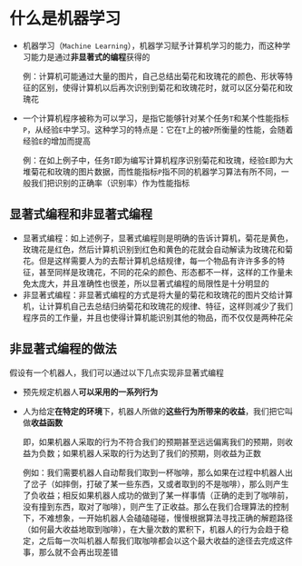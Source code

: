 # 什么是机器学习

  - 机器学习（`Machine Learning`），机器学习赋予计算机学习的能力，而这种学习能力是通过**非显著式的编程**获得的
    
    例：计算机可能通过大量的图片，自己总结出菊花和玫瑰花的颜色、形状等特征的区别，使得计算机以后再次识别到菊花和玫瑰花时，就可以区分菊花和玫瑰花
    
  - 一个计算机程序被称为可以学习，是指它能够针对某个任务`T`和某个性能指标`P`，从经验`E`中学习。这种学习的特点是：它在`T`上的被`P`所衡量的性能，会随着经验`E`的增加而提高

    例：在如上例子中，任务`T`即为编写计算机程序识别菊花和玫瑰，经验`E`即为大堆菊花和玫瑰的图片数据，而性能指标`P`指不同的机器学习算法有所不同，一般我们把识别的正确率（识别率）作为性能指标
    
## 显著式编程和非显著式编程

  - 显著式编程：如上述例子，显著式编程则是明确的告诉计算机，菊花是黄色，玫瑰花是红色，然后计算机识别到红色和黄色的花就会自动解读为玫瑰花和菊花。但是这样需要人为的去帮计算机总结规律，每一个物品有许许多多的特征，甚至同样是玫瑰花，不同的花朵的颜色、形态都不一样，这样的工作量未免太庞大，并且准确性也很差，所以显著式编程的局限性是十分明显的
  - 非显著式编程：非显著式编程的方式是将大量的菊花和玫瑰花的图片交给计算机，让计算机自己去总结归纳菊花和玫瑰花的规律、特征，这样则减少了我们程序员的工作量，并且也使得计算机能识别其他的物品，而不仅仅是两种花朵

## 非显著式编程的做法

  假设有一个机器人，我们可以通过以下几点实现非显著式编程
  
  - 预先规定机器人**可以采用的一系列行为**
  - 人为给定**在特定的环境**下，机器人所做的**这些行为所带来的收益**，我们把它叫做**收益函数**

    即，如果机器人采取的行为不符合我们的预期甚至远远偏离我们的预期，则收益为负数；如果机器人采取的行为达到了我们的预期，则收益为正数
    
    例如：我们需要机器人自动帮我们取到一杯咖啡，那么如果在过程中机器人出了岔子（如摔倒，打破了某一些东西，又或者取到的不是咖啡），那么则产生了负收益；相反如果机器人成功的做到了某一样事情（正确的走到了咖啡前，没有撞到东西，取对了咖啡），则产生了正收益。那么在我们合理算法的控制下，不难想象，一开始机器人会磕磕碰碰，慢慢根据算法寻找正确的解题路径（如何最大收益地取到咖啡），在大量次数的累积下，机器人的行为会趋于稳定，之后每一次叫机器人帮我们取咖啡都会以这个最大收益的途径去完成这件事，那么就不会再出现差错